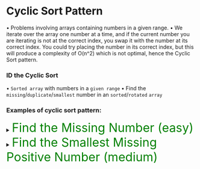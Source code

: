 # Cyclic Sort Pattern

• Problems involving arrays containing numbers in a given range.
• We iterate over the array one number at a time, and if the current number you are iterating is not at the correct index, you swap it with the number at its correct index. You could try placing the number in its correct index, but this will produce a complexity of O(n^2) which is not optimal, hence the Cyclic Sort pattern.


### ID the Cyclic Sort

• `Sorted array` with numbers in a `given range`
• Find the `missing`/`duplicate`/`smallest` number in an `sorted`/`rotated` `array`


### Examples of cyclic sort pattern:

<details>
<summary>
<span style="font-size:2rem; color:green;">Find the Missing Number (easy)</span>
</summary>

Given an array nums containing n distinct numbers in the range [0, n], return the only number in the range that is missing from the array.

```js
// 1. Sort the numbers using cyclic sort
// 2. Find the number that is NOT in the right place. This number's index will be the number we are missing

function findMissingNum (arr) {

  let i = 0;
  while(i < arr.length){
    // swap the elements
    const currEl = arr[i];
    // 'currEl != i' so we dont increment i if we are in the right place
    // currEl < arr.length because than it is out of the range (arr.length)
    if(currEl != i && currEl < arr.length){
      // ONCE THESE^ ARE TRUE WE SWAP
      // newSpotVal is what is in the currEl so we set it to arr[currEl]
      const newSpotVal = arr[currEl] 
      // NOW SWAP so arr[currEl] is now arr[i], which is defined as currEl
      arr[currEl]=currEl;
      // now where we are (arr[i]) is now what was in the currEl (newSpotVal
      arr[i] = newSpotVal
    }else {
      // increment case when currEl is NOT EQUAL to i and within the range
      i++
    }
  }

  // THE CODE ABOVE WOULD RETURN THE ARRAYS SORTED with the nth number in the missing number's spot: [4,0,3,1] > [0,1,4,3]
  // NOW WE JUST NEED TO FIND THE MISSING NUMBER
  // create for loop with j
  for (let j = 0; j < arr.length; j++){
    // as soon so the number in the array is NOT EQUAL to the index, we return the index
    if(arr[j] !== j) {
      return j
    }
  }
  // this is for the one case where missing number is the length of the array
  return arr.length
}

// Test Cases
console.log(findMissingNum([4,0,3,1])) // 2
console.log(findMissingNum([9,6,4,2,3,5,7,0,1])) // 8
console.log(findMissingNum([4,0, 2, 5,3,1])) // 6
```


</details>

<details>
<summary>
<span style="font-size:2rem; color:green;"> Find the Smallest Missing Positive Number (medium) </span>
</summary>

Given an unsorted array containing both positive and negative numbers, find the smallest missing positive number in it. You should do this in-place with a max time complexity of O(n).

- if a number is positive, put it in it's right place
- loop through array, the index of first number in wrong place is out missing number
 
```js

// input: [3, 0, -1, 1, 2]
var firstMissingPositive = function(nums) {
  let i = 0,
  arrLength = nums.length;

  while(i < arrLength){
    const newSpotVal = nums[i],
    swapWithIndex = newSpotVal - 1

    // we only want to SWAP if these three conditions are met:
    // newSpotVal > 0
    //    our current value is positive
    // newSpotVal <= arrLength
    //    our current value is within the bounds of the array
    // newSpotVal !== nums[swapWithIndex]
    //    our current value does not equal the value of its destination
    if(newSpotVal > 0 && newSpotVal <= arrLength && newSpotVal !== nums[swapWithIndex]){
      const swapWith = nums[swapWithIndex]
      nums[swapWithIndex] = newSpotVal
      nums[i] = swapWith
    } else {
      i++
    }
  }
  console.log(nums)
  for (let j = 0; j < nums.length; j++){
    if(nums[j] !== j+1) {
      return j + 1
    }
  }
  return arrLength + 1
}

console.log(firstMissingPositive([0,2,4,-3,99,5,1]))
```

```

</details>